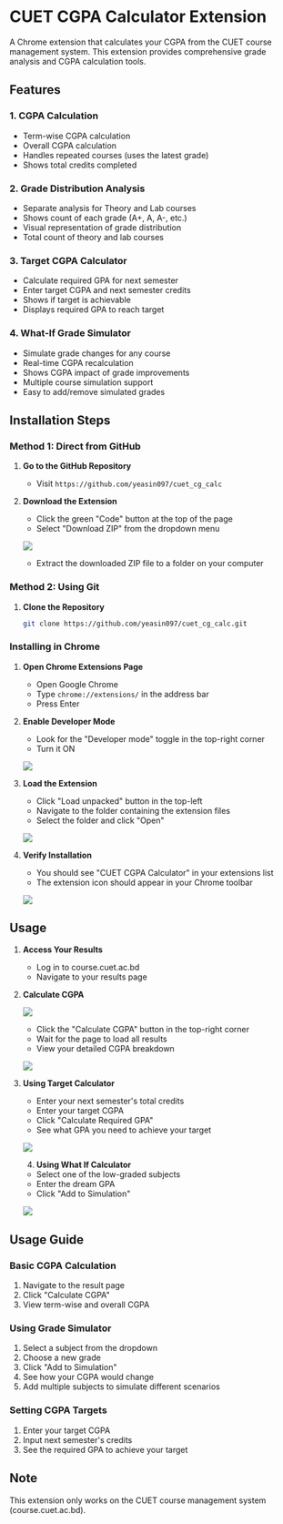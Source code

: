 # CUET CGPA Calculator Extension

A Chrome extension that calculates your CGPA from the CUET course management system. This extension provides comprehensive grade analysis and CGPA calculation tools.

## Features

### 1. CGPA Calculation
- Term-wise CGPA calculation
- Overall CGPA calculation
- Handles repeated courses (uses the latest grade)
- Shows total credits completed

### 2. Grade Distribution Analysis
- Separate analysis for Theory and Lab courses
- Shows count of each grade (A+, A, A-, etc.)
- Visual representation of grade distribution
- Total count of theory and lab courses

### 3. Target CGPA Calculator
- Calculate required GPA for next semester
- Enter target CGPA and next semester credits
- Shows if target is achievable
- Displays required GPA to reach target

### 4. What-If Grade Simulator
- Simulate grade changes for any course
- Real-time CGPA recalculation
- Shows CGPA impact of grade improvements
- Multiple course simulation support
- Easy to add/remove simulated grades

## Installation Steps

### Method 1: Direct from GitHub
1. **Go to the GitHub Repository**
   - Visit `https://github.com/yeasin097/cuet_cg_calc`

2. **Download the Extension**
   - Click the green "Code" button at the top of the page
   - Select "Download ZIP" from the dropdown menu
   
   ![](./assets/downloadzip.png)
   
   - Extract the downloaded ZIP file to a folder on your computer

### Method 2: Using Git
1. **Clone the Repository**
   ```bash
   git clone https://github.com/yeasin097/cuet_cg_calc.git
   ```

### Installing in Chrome
1. **Open Chrome Extensions Page**
   - Open Google Chrome
   - Type `chrome://extensions/` in the address bar
   - Press Enter

2. **Enable Developer Mode**
   - Look for the "Developer mode" toggle in the top-right corner
   - Turn it ON
   
   ![](./assets/select2.png)

3. **Load the Extension**
   - Click "Load unpacked" button in the top-left
   - Navigate to the folder containing the extension files
   - Select the folder and click "Open"
   
   ![](./assets/load.png)

4. **Verify Installation**
   - You should see "CUET CGPA Calculator" in your extensions list
   - The extension icon should appear in your Chrome toolbar

   ![](./assets/verify.png)

## Usage

1. **Access Your Results**
   - Log in to course.cuet.ac.bd
   - Navigate to your results page

2. **Calculate CGPA**
    
    ![](./assets/button.png)

   - Click the "Calculate CGPA" button in the top-right corner
   - Wait for the page to load all results
   - View your detailed CGPA breakdown
   
   ![](./assets/final.png)

3. **Using Target Calculator**
   - Enter your next semester's total credits
   - Enter your target CGPA
   - Click "Calculate Required GPA"
   - See what GPA you need to achieve your target
   
   ![](./assets/final2.png)
   
   4. **Using What If Calculator**
   - Select one of the low-graded subjects
   - Enter the dream GPA
   - Click "Add to Simulation"
   
   ![](./assets/simulate.png)

## Usage Guide

### Basic CGPA Calculation
1. Navigate to the result page
2. Click "Calculate CGPA"
3. View term-wise and overall CGPA

### Using Grade Simulator
1. Select a subject from the dropdown
2. Choose a new grade
3. Click "Add to Simulation"
4. See how your CGPA would change
5. Add multiple subjects to simulate different scenarios

### Setting CGPA Targets
1. Enter your target CGPA
2. Input next semester's credits
3. See the required GPA to achieve your target

## Note
This extension only works on the CUET course management system (course.cuet.ac.bd).



